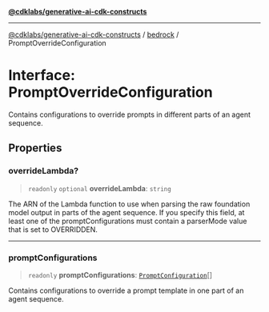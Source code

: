[**@cdklabs/generative-ai-cdk-constructs**](../../../README.md)

***

[@cdklabs/generative-ai-cdk-constructs](../../../README.md) / [bedrock](../README.md) / PromptOverrideConfiguration

# Interface: PromptOverrideConfiguration

Contains configurations to override prompts in different parts of an agent sequence.

## Properties

### overrideLambda?

> `readonly` `optional` **overrideLambda**: `string`

The ARN of the Lambda function to use when parsing the raw foundation
model output in parts of the agent sequence. If you specify this field,
at least one of the promptConfigurations must contain a parserMode value
that is set to OVERRIDDEN.

***

### promptConfigurations

> `readonly` **promptConfigurations**: [`PromptConfiguration`](PromptConfiguration.md)[]

Contains configurations to override a prompt template in one part of an agent sequence.
